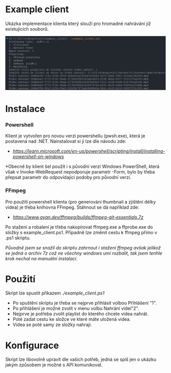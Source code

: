 # Example client
Ukázka implementace klienta který slouží pro hromadné nahrávání již existujících souborů.

![Alt text](./readmeImages/1.png)

# Instalace
### Powershell
Klient je vytvořen pro novou verzi powershellu (pwsh.exe), která je postavená nad .NET.
Nainstalovat si ji lze dle návodu zde:
- *https://learn.microsoft.com/en-us/powershell/scripting/install/installing-powershell-on-windows*

*Obecně by klient šel použít i s původní verzí Windows PowerShell, která však v Invoke-WebRequest nepodporuje parametr -Form, bylo by třeba přepsat parametr do odpovídající podoby pro původní verzi.

### FFmpeg
Pro použití powershell klienta (pro generování thumbnail a zjištění délky videa) je třeba knihovna FFmpeg.
Stáhnout se dá například zde:
- *https://www.gyan.dev/ffmpeg/builds/ffmpeg-git-essentials.7z*

Po stažení a robalení je třeba nakopírovat ffmpeg.exe a ffprobe.exe do složky s example_client.ps1.
Případně lze změnit cestu k ffmpeg přímo v .ps1 skriptu.

*Původně jsem se snažil do skriptu zahrnout i stažení ffmpeg avšak jelikož se jedná o archiv 7z což ne všechny windows umí rozbalit, tak jsem tenhle krok nechal na manuální instalaci.*

# Použití
Skript lze spustit příkazem *./example_client.ps1*
- Po spuštění skriptu je třeba se nejprve přihlásit volbou Přihlášení "1".
- Po přihlášení je možné zvolit v menu volbu Nahrání videí"2".
- Nejprve je potřeba zvolit playlist do kterého chcete videa nahrát.
- Poté zadat cestu ke složce ve které máte uložená videa.
- Videa se poté samy ze složky nahrají.

# Konfigurace
Skript lze libovolně upravit dle vašich potřeb, jedná se spíš jen o ukázku jakým způsobem je možné s API komunikovat.